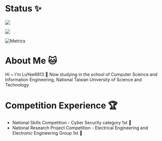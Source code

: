 # Status ✨
![](https://github-readme-stats.vercel.app/api?username=LuYee6813&theme=nord&show_icons=true)

![](https://github-readme-stats.vercel.app/api/top-langs/?username=LuYee6813&theme=nord&layout=compact&card_width=445)

![Metrics](https://metrics.lecoq.io/LuYee6813?template=classic&base.header=0&base.activity=0&base.community=0&base.repositories=0&base.metadata=0&isocalendar=1&isocalendar.duration=half-year&config.timezone=Asia%2FTaipei)

# About Me 🐱
Hi ~ I'm LuYee6813 👋 
Now studying in the school of Computer Science and Information Engineering, National Taiwan University of Science and Technology  

# Competition Experience 🏆
- National Skills Competition - Cyber Security category 1st 🏅️
- National Research Project Competition - Electrical Engineering and Electronic Engineering Group 1st 🏅️ 

